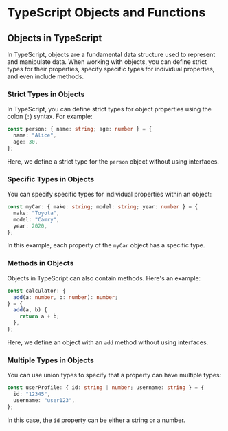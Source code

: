 # TypeScript Objects and Functions

## Objects in TypeScript

In TypeScript, objects are a fundamental data structure used to represent and manipulate data. When working with objects, you can define strict types for their properties, specify specific types for individual properties, and even include methods.

### Strict Types in Objects

In TypeScript, you can define strict types for object properties using the colon (`:`) syntax. For example:

```typescript
const person: { name: string; age: number } = {
  name: "Alice",
  age: 30,
};
```

Here, we define a strict type for the `person` object without using interfaces.

### Specific Types in Objects

You can specify specific types for individual properties within an object:

```typescript
const myCar: { make: string; model: string; year: number } = {
  make: "Toyota",
  model: "Camry",
  year: 2020,
};
```

In this example, each property of the `myCar` object has a specific type.

### Methods in Objects

Objects in TypeScript can also contain methods. Here's an example:

```typescript
const calculator: {
  add(a: number, b: number): number;
} = {
  add(a, b) {
    return a + b;
  },
};
```

Here, we define an object with an `add` method without using interfaces.

### Multiple Types in Objects

You can use union types to specify that a property can have multiple types:

```typescript
const userProfile: { id: string | number; username: string } = {
  id: "12345",
  username: "user123",
};
```

In this case, the `id` property can be either a string or a number.